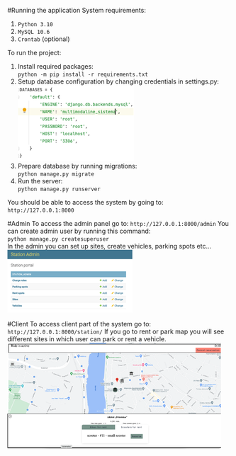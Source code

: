 #Running the application
System requirements:
1. `Python 3.10`
2. `MySQL 10.6`
3. `Crontab` (optional)

To run the project:
1. Install required packages: <br>
`python -m pip install -r requirements.txt`
2. Setup database configuration by changing credentials in settings.py: <br>
![img.png](img.png)
3. Prepare database by running migrations: <br>
`python manage.py migrate`
4. Run the server: <br>
`python manage.py runserver`

You should be able to access the system by going to: `http://127.0.0.1:8000`


#Admin
To access the admin panel go to: `http://127.0.0.1:8000/admin`
You can create admin user by running this command: <br>
`python manage.py createsuperuser` <br>
In the admin you can set up sites, create vehicles, parking spots etc...
![img_1.png](img_1.png)

#Client
To access client part of the system go to: `http://127.0.0.1:8000/station/`
If you go to rent or park map you will see different sites in which user can park or rent a vehicle.
![img_2.png](img_2.png)